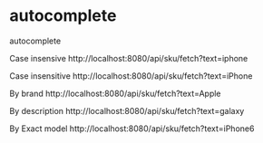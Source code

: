 # autocomplete
autocomplete

Case insensive
http://localhost:8080/api/sku/fetch?text=iphone

Case insensitive
http://localhost:8080/api/sku/fetch?text=iPhone

By brand
http://localhost:8080/api/sku/fetch?text=Apple

By description
http://localhost:8080/api/sku/fetch?text=galaxy

By Exact model
http://localhost:8080/api/sku/fetch?text=iPhone6

